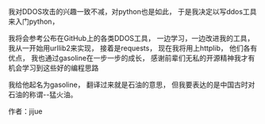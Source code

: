 我对DDOS攻击的兴趣一致不减，对python也是如此，
于是我决定以写ddos工具来入门python，

我将会参考公布在GitHub上的各类DDOS工具，
一边学习，一边改进我的工具，
我从一开始用urllib2来实现，
接着是requests，
现在我将用上httplib，
他们各有优点，
我也通过gasoline在一步一步的成长，
感谢前辈们无私的开源精神我才有机会学习到这些好的编程思路

我给他起名为gasoline，
翻译过来就是石油的意思，
但我要表达的是中国古时对石油的称谓--猛火油。

作者：jijue
